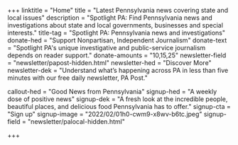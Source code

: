 +++
linktitle = "Home"
title = "Latest Pennsylvania news covering state and local issues"
description = "Spotlight PA: Find Pennsylvania news and investigations about state and local governments, businesses and special interests."
title-tag = "Spotlight PA: Pennsylvania news and investigations"
donate-hed = "Support Nonpartisan, Independent Journalism"
donate-text = "Spotlight PA's unique investigative and public-service journalism depends on reader support."
donate-amounts = "10,15,25"
newsletter-field = "newsletter/papost-hidden.html"
newsletter-hed = "Discover More"
newsletter-dek = "Understand what’s happening across PA in less than five minutes with our free daily newsletter, PA Post."


callout-hed = "Good News from Pennsylvania"
signup-hed = "A weekly dose of positive news"
signup-dek = "A fresh look at the incredible people, beautiful places, and delicious food Pennsylvania has to offer."
signup-cta = "Sign up"
signup-image = "2022/02/01h0-cwm9-x8wv-b6tc.jpeg"
signup-field = "newsletter/palocal-hidden.html"

+++
